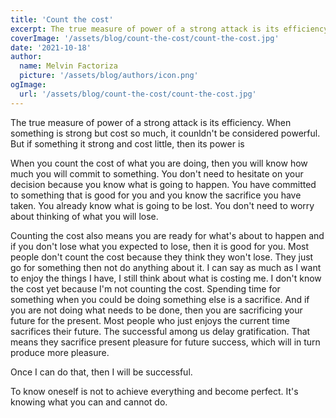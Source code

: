 ```yaml
---
title: 'Count the cost'
excerpt: The true measure of power of a strong attack is its efficiency. When something is strong but cost so much, it counldn't be considered powerful.
coverImage: '/assets/blog/count-the-cost/count-the-cost.jpg'
date: '2021-10-18'
author:
  name: Melvin Factoriza
  picture: '/assets/blog/authors/icon.png'
ogImage:
  url: '/assets/blog/count-the-cost/count-the-cost.jpg'
---
```

The true measure of power of a strong attack is its efficiency. When something is strong but cost so much, it counldn't be considered powerful. But if something it strong and cost little, then its power is 

When you count the cost of what you are doing, then you will know how much you will commit to something. You don't need to hesitate on your decision because you know what is going to happen. You have committed to something that is good for you and you know the sacrifice you have taken. You already know what is going to be lost. You don't need to worry about thinking of what you will lose. 

Counting the cost also means you are ready for what's about to happen and if you don't lose what you expected to lose, then it is good for you. Most people don't count the cost because they think they won't lose. They just go for something then not do anything about it. I can say as much as I want to enjoy the things I have, I still think about what is costing me. I don't know the cost yet because I'm not counting the cost. Spending time for something when you could be doing something else is a sacrifice. And if you are not doing what needs to be done, then you are sacrificing your future for the present. Most people who just enjoys the current time sacrifices their future. The successful among us delay gratification. That means they sacrifice present pleasure for future success, which will in turn produce more pleasure. 

Once I can do that, then I will be successful.


To know oneself is not to achieve everything and become perfect. It's knowing what you can and cannot do. 